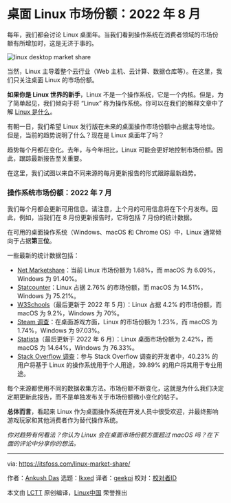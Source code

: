 [#]: subject: "Desktop Linux Market Share: August 2022"
[#]: via: "https://itsfoss.com/linux-market-share/"
[#]: author: "Ankush Das https://itsfoss.com/author/ankush/"
[#]: collector: "lkxed"
[#]: translator: "geekpi"
[#]: reviewer: " "
[#]: publisher: " "
[#]: url: " "

桌面 Linux 市场份额：2022 年 8 月
======

每年，我们都会讨论 Linux 桌面年。当我们看到操作系统在消费者领域的市场份额有所增加时，这是无济于事的。

![linux desktop market share][1]

当然，Linux 主导着整个云行业（Web 主机、云计算、数据仓库等）。在这里，我们只关注桌面 Linux 的市场份额。

**如果你是 Linux 世界的新手**，Linux 不是一个操作系统，它是一个内核。但是，为了简单起见，我们倾向于将 “Linux” 称为操作系统。你可以在我们的解释文章中了解 [Linux 是什么][2]。

有朝一日，我们希望 Linux 发行版在未来的桌面操作市场份额中占据主导地位。但是，当前的趋势说明了什么？现在是 Linux 桌面年了吗？

趋势每个月都在变化。去年，与今年相比，Linux 可能会更好地控制市场份额。因此，跟踪最新报告至关重要。

在这里，我们试图以来自不同来源的每月更新报告的形式跟踪最新趋势。

### 操作系统市场份额：2022 年 7 月

我们每个月都会更新可用信息。请注意，上个月的可用信息将在下个月发布。因此，例如，当我们在 8 月份更新报告时，它将包括 7 月份的统计数据。

在可用的桌面操作系统（Windows、macOS 和 Chrome OS）中，Linux 通常倾向于占据**第三位**。

一些最新的统计数据包括：

* [Net Marketshare][3]：当前 Linux 市场份额为 1.68%，而 macOS 为 6.09%，Windows 为 91.40%。
* [Statcounter][4]：Linux 占据 2.76% 的市场份额，而 macOS 为 14.51%，Windows 为 75.21%。
* [W3Schools][5]（最后更新于 2022 年 5 月）：Linux 占据 4.2% 的市场份额，而 macOS 为 9.2%，Windows 为 70%。
* [Steam 调查][6]：在桌面游戏方面，Linux 的市场份额为 1.23%，而 macOS 为 1.74%，Windows 为 97.03%。
* [Statista][7]（最后更新于 2022 年 6 月）：Linux 桌面市场份额为 2.42%，而 macOS 为 14.64%，Windows 为 76.33%。
* [Stack Overflow 调查][8]：参与 Stack Overflow 调查的开发者中，40.23% 的用户将基于 Linux 的操作系统用于个人用途，39.89% 的用户将其用于专业用途。

每个来源都使用不同的数据收集方法。市场份额不断变化，这就是为什么我们决定定期更新此报告，而不是单独发布关于市场份额微小变化的帖子。

**总体而言**，看起来 Linux 作为桌面操作系统在开发人员中很受欢迎，并最终影响游戏玩家和其他消费者作为替代操作系统。

*你对趋势有何看法？你认为 Linux 会在桌面市场份额方面超过 macOS 吗？在下面的评论中分享你的想法。*

--------------------------------------------------------------------------------

via: https://itsfoss.com/linux-market-share/

作者：[Ankush Das][a]
选题：[lkxed][b]
译者：[geekpi](https://github.com/geekpi)
校对：[校对者ID](https://github.com/校对者ID)

本文由 [LCTT](https://github.com/LCTT/TranslateProject) 原创编译，[Linux中国](https://linux.cn/) 荣誉推出

[a]: https://itsfoss.com/author/ankush/
[b]: https://github.com/lkxed
[1]: https://itsfoss.com/wp-content/uploads/2017/09/linux-desktop-market-share.jpg
[2]: https://itsfoss.com/what-is-linux/
[3]: https://www.netmarketshare.com/operating-system-market-share.aspx?options=%7B%22filter%22%3A%7B%22%24and%22%3A%5B%7B%22deviceType%22%3A%7B%22%24in%22%3A%5B%22Desktop%2Flaptop%22%5D%7D%7D%5D%7D%2C%22dateLabel%22%3A%22Custom%22%2C%22attributes%22%3A%22share%22%2C%22group%22%3A%22platform%22%2C%22sort%22%3A%7B%22share%22%3A-1%7D%2C%22id%22%3A%22platformsDesktop%22%2C%22dateInterval%22%3A%22Monthly%22%2C%22dateStart%22%3A%222021-12%22%2C%22dateEnd%22%3A%222022-07%22%2C%22segments%22%3A%22-1000%22%7D
[4]: https://gs.statcounter.com/os-market-share/desktop/worldwide
[5]: https://www.w3schools.com/browsers/browsers_os.asp
[6]: https://store.steampowered.com/hwsurvey/Steam-Hardware-Software-Survey-Welcome-to-Steam?platform=linux
[7]: https://www.statista.com/statistics/218089/global-market-share-of-windows-7/
[8]: https://survey.stackoverflow.co/2022/#technology-most-popular-technologies
